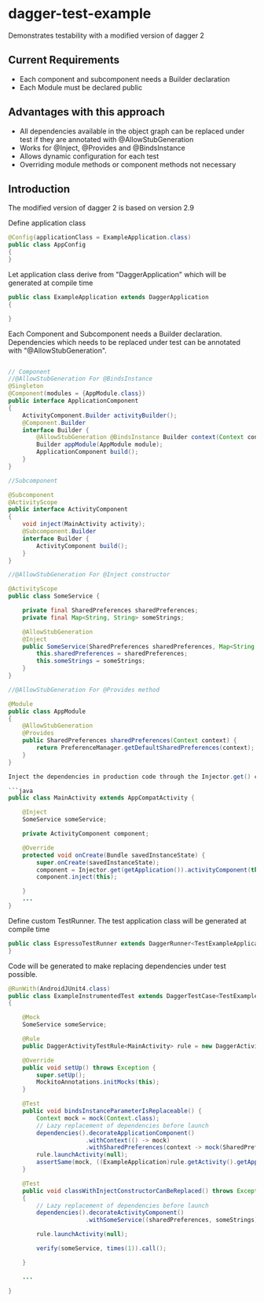 # dagger-test-example
Demonstrates testability with a modified version of dagger 2

## Current Requirements

* Each component and subcomponent needs a Builder declaration
* Each Module must be declared public

## Advantages with this approach
* All dependencies available in the object graph can be replaced under test if they are annotated with @AllowStubGeneration
* Works for @Inject, @Provides and @BindsInstance
* Allows dynamic configuration for each test
* Overriding module methods or component methods not necessary

## Introduction

The modified version of dagger 2 is based on version 2.9

Define application class

```java
@Config(applicationClass = ExampleApplication.class)
public class AppConfig
{
}
```

Let application class derive from "DaggerApplication" which will be generated at compile time

```java
public class ExampleApplication extends DaggerApplication
{

}
```

Each Component and Subcomponent needs a Builder declaration.
Dependencies which needs to be replaced under test can be annotated with "@AllowStubGeneration".

```java

// Component 
//@AllowStubGeneration For @BindsInstance
@Singleton
@Component(modules = {AppModule.class})
public interface ApplicationComponent
{
    ActivityComponent.Builder activityBuilder();
    @Component.Builder
    interface Builder {
        @AllowStubGeneration @BindsInstance Builder context(Context context);
        Builder appModule(AppModule module);
        ApplicationComponent build();
    }
}

//Subcomponent

@Subcomponent
@ActivityScope
public interface ActivityComponent
{
    void inject(MainActivity activity);
    @Subcomponent.Builder
    interface Builder {
        ActivityComponent build();
    }
}

//@AllowStubGeneration For @Inject constructor

@ActivityScope
public class SomeService {

    private final SharedPreferences sharedPreferences;
    private final Map<String, String> someStrings;

    @AllowStubGeneration
    @Inject
    public SomeService(SharedPreferences sharedPreferences, Map<String, String> someStrings) {
        this.sharedPreferences = sharedPreferences;
        this.someStrings = someStrings;
    }
}

//@AllowStubGeneration For @Provides method

@Module
public class AppModule
{
    @AllowStubGeneration
    @Provides
    public SharedPreferences sharedPreferences(Context context) {
        return PreferenceManager.getDefaultSharedPreferences(context);
    }
}

Inject the dependencies in production code through the Injector.get() call.

```java
public class MainActivity extends AppCompatActivity {

    @Inject
    SomeService someService;

    private ActivityComponent component;

    @Override
    protected void onCreate(Bundle savedInstanceState) {
        super.onCreate(savedInstanceState);
        component = Injector.get(getApplication()).activityComponent(this.getParentComponent());
        component.inject(this);

    }
    ...
}
```

Define custom TestRunner. The test application class will be generated at compile time

```java
public class EspressoTestRunner extends DaggerRunner<TestExampleApplication> { 
}
```

Code will be generated to make replacing dependencies under test possible.

```java
@RunWith(AndroidJUnit4.class)
public class ExampleInstrumentedTest extends DaggerTestCase<TestExampleApplication>
{

    @Mock
    SomeService someService;

    @Rule
    public DaggerActivityTestRule<MainActivity> rule = new DaggerActivityTestRule<>(MainActivity.class);

    @Override
    public void setUp() throws Exception {
        super.setUp();
        MockitoAnnotations.initMocks(this);
    }

    @Test
    public void bindsInstanceParameterIsReplaceable() {
        Context mock = mock(Context.class);
        // Lazy replacement of dependencies before launch
        dependencies().decorateApplicationComponent()
                      .withContext(() -> mock)
                      .withSharedPreferences(context -> mock(SharedPreferences.class));
        rule.launchActivity(null);
        assertSame(mock, ((ExampleApplication)rule.getActivity().getApplication()).getContext());
    }

    @Test
    public void classWithInjectConstructorCanBeReplaced() throws Exception
    {
    	// Lazy replacement of dependencies before launch
        dependencies().decorateActivityComponent()
                      .withSomeService((sharedPreferences, someStrings) -> someService);

        rule.launchActivity(null);

        verify(someService, times(1)).call();

    }

    ...

}
```